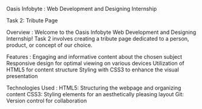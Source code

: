 Oasis Infobyte : Web Development and Designing Internship

Task 2: Tribute Page

Overview :
Welcome to the Oasis Infobyte Web Development and Designing Internship! Task 2 involves creating a tribute page dedicated to a person, product, or concept of our choice. 

Features :
Engaging and informative content about the chosen subject
Responsive design for optimal viewing on various devices
Utilization of HTML5 for content structure
Styling with CSS3 to enhance the visual presentation

Technologies Used :
HTML5: Structuring the webpage and organizing content
CSS3: Styling elements for an aesthetically pleasing layout
Git: Version control for collaboration
